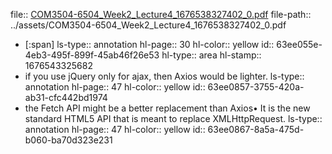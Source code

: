 file:: [COM3504-6504_Week2_Lecture4_1676538327402_0.pdf](../assets/COM3504-6504_Week2_Lecture4_1676538327402_0.pdf)
file-path:: ../assets/COM3504-6504_Week2_Lecture4_1676538327402_0.pdf

- [:span]
  ls-type:: annotation
  hl-page:: 30
  hl-color:: yellow
  id:: 63ee055e-4eb3-495f-899f-45ab46f26e53
  hl-type:: area
  hl-stamp:: 1676543325682
- if you use jQuery only for ajax, then Axios would be lighter.
  ls-type:: annotation
  hl-page:: 47
  hl-color:: yellow
  id:: 63ee0857-3755-420a-ab31-cfc442bd1974
- the Fetch API might be a better replacement than Axios• It is the new standard HTML5 API that is meant to replace XMLHttpRequest.
  ls-type:: annotation
  hl-page:: 47
  hl-color:: yellow
  id:: 63ee0867-8a5a-475d-b060-ba70d323e231